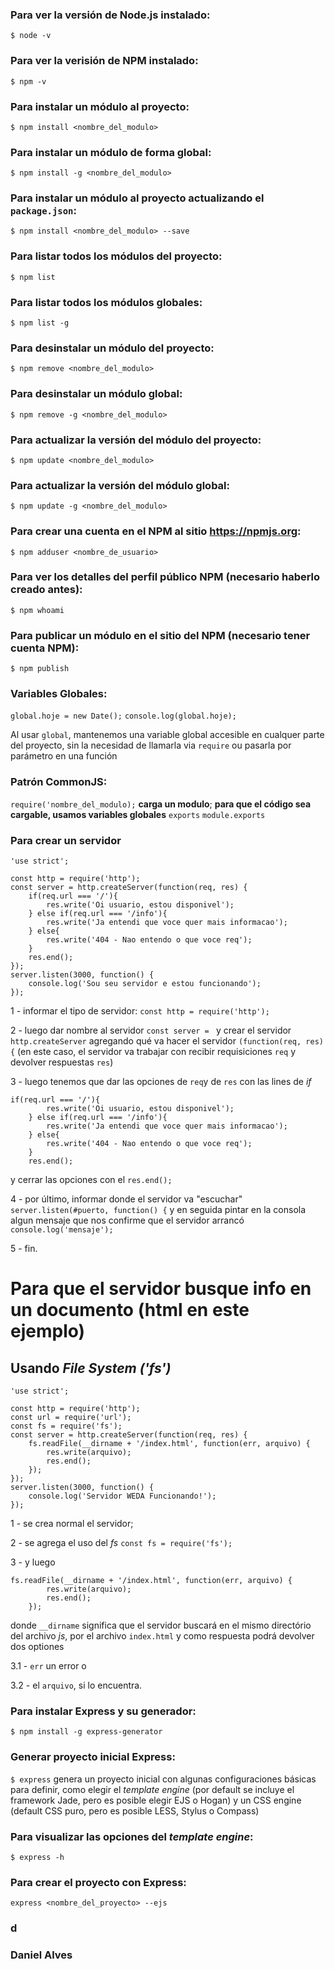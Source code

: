 ### Para ver la versión de Node.js instalado:
```
$ node -v
```

### Para ver la verisión de NPM instalado:
```
$ npm -v
```

### Para instalar un módulo al proyecto:
```
$ npm install <nombre_del_modulo>
```

### Para instalar un módulo de forma global:
```
$ npm install -g <nombre_del_modulo>
```

### Para instalar un módulo al proyecto actualizando el `package.json`:
```
$ npm install <nombre_del_modulo> --save
```

### Para listar todos los módulos del proyecto:
```
$ npm list
```

### Para listar todos los módulos globales:
```
$ npm list -g
```

### Para desinstalar un módulo del proyecto:
```
$ npm remove <nombre_del_modulo>
```

### Para desinstalar un módulo global:
```
$ npm remove -g <nombre_del_modulo>
```

### Para actualizar la versión del módulo del proyecto:
```
$ npm update <nombre_del_modulo>
```

### Para actualizar la versión del módulo global:
```
$ npm update -g <nombre_del_modulo>
```

### Para crear una cuenta en el NPM al sitio https://npmjs.org:
```
$ npm adduser <nombre_de_usuario>
```

### Para ver los detalles del perfil público NPM (necesario haberlo creado antes):
```
$ npm whoami
```

### Para publicar un módulo en el sitio del NPM (necesario tener cuenta NPM):
```
$ npm publish
```

### Variables Globales:
`global.hoje = new Date();`
`console.log(global.hoje);`

Al usar `global`, mantenemos una variable global accesible en cualquer parte del proyecto, sin la necesidad de llamarla via `require` ou pasarla por parámetro en una función


### Patrón CommonJS:
`require('nombre_del_modulo);`
**carga un modulo**; 
**para que el código sea cargable, usamos variables globales**
`exports` 
`module.exports`

### Para crear un servidor
```
'use strict';

const http = require('http');
const server = http.createServer(function(req, res) {
    if(req.url === '/'){
        res.write('Oi usuario, estou disponivel');
    } else if(req.url === '/info'){
        res.write('Ja entendi que voce quer mais informacao');
    } else{
        res.write('404 - Nao entendo o que voce req');
    }
    res.end();
});
server.listen(3000, function() {
    console.log('Sou seu servidor e estou funcionando');
});
```
1 - informar el tipo de servidor: `const http = require('http');`

2 - luego dar nombre al servidor `const server = ` y crear el servidor `http.createServer` agregando qué va hacer el servidor `(function(req, res) {` (en este caso, el servidor va trabajar con recibir requisiciones `req` y devolver respuestas `res`)

3 - luego tenemos que dar las opciones de `req`y de `res` con las lines de *if* 

```
if(req.url === '/'){
        res.write('Oi usuario, estou disponivel');
    } else if(req.url === '/info'){
        res.write('Ja entendi que voce quer mais informacao');
    } else{
        res.write('404 - Nao entendo o que voce req');
    }
    res.end();
```
y cerrar las opciones con el `res.end();`

4 - por último, informar donde el servidor va "escuchar" `server.listen(#puerto, function() {` y en seguida pintar en la consola algun mensaje que nos confirme que el servidor arrancó `console.log('mensaje');`

5 - fin.

# Para que el servidor busque info en un documento (html en este ejemplo)
## Usando *File System ('fs')*
```
'use strict';

const http = require('http');
const url = require('url');
const fs = require('fs');
const server = http.createServer(function(req, res) {
    fs.readFile(__dirname + '/index.html', function(err, arquivo) {
        res.write(arquivo);
        res.end();
    });
});
server.listen(3000, function() {
    console.log('Servidor WEDA Funcionando!');
});
```
1 - se crea normal el servidor;

2 - se agrega el uso del *fs* `const fs = require('fs');`

3 - y luego

```
fs.readFile(__dirname + '/index.html', function(err, arquivo) {
        res.write(arquivo);
        res.end();
    });
```
donde `__dirname` significa que el servidor buscará en el mismo directório del archivo *js*, por el archivo `index.html` y como respuesta podrá devolver dos optiones
	
3.1 - `err` un error o 

3.2 - el `arquivo`, si lo encuentra.

### Para instalar Express y su generador:
`$ npm install -g express-generator`

### Generar proyecto inicial Express:
`$ express` genera un proyecto inicial con algunas configuraciones básicas para definir, como elegir el *template engine* (por default se incluye el framework Jade, pero es posible elegir EJS o Hogan) y un CSS engine (default CSS puro, pero es posible LESS, Stylus o Compass)

### Para visualizar las opciones del *template engine*:
`$ express -h`

### Para crear el proyecto con Express:
`express <nombre_del_proyecto> --ejs`

### d


### Daniel Alves